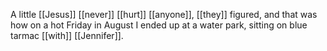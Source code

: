 A little [[Jesus]] [[never]] [[hurt]] [[anyone]], [[they]] figured, and that was how on a hot Friday in August I ended up at a water park, sitting on blue tarmac [[with]] [[Jennifer]].  